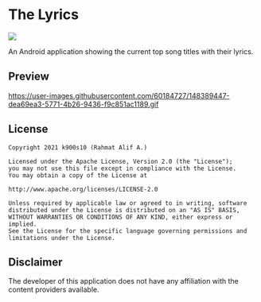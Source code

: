 # The Lyrics
<img src='https://bettercodehub.com/edge/badge/k900s10/The-Lyrics?branch=master'>

An Android application showing the current top song titles with their lyrics.


## Preview

https://user-images.githubusercontent.com/60184727/148389447-dea69ea3-5771-4b26-9436-f9c851ac1189.gif


## License

    Copyright 2021 k900s10 (Rahmat Alif A.)

    Licensed under the Apache License, Version 2.0 (the "License");
    you may not use this file except in compliance with the License.
    You may obtain a copy of the License at

    http://www.apache.org/licenses/LICENSE-2.0

    Unless required by applicable law or agreed to in writing, software
    distributed under the License is distributed on an "AS IS" BASIS,
    WITHOUT WARRANTIES OR CONDITIONS OF ANY KIND, either express or implied.
    See the License for the specific language governing permissions and
    limitations under the License.

## Disclaimer

The developer of this application does not have any affiliation with the content providers available.
